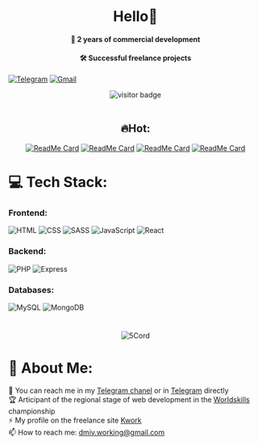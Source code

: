 <h1 align="center">Hello👋</h1>
<h4 align="center">🚀 2 years of commercial development</h4>
<h4 align="center">🛠️ Successful freelance projects</h4>


[![Telegram](https://img.shields.io/badge/Telegram-2CA5E0?style=for-the-badge&logo=telegram&logoColor=white)](https://t.me/vaydmitry)
[![Gmail](https://img.shields.io/badge/Gmail-D14836?style=for-the-badge&logo=gmail&logoColor=white)](mailto:dmiv.working@gmail.com)

<div align="center">
  <img src="https://visitor-badge.laobi.icu/badge?page_id=5Cord.5Cord" alt="visitor badge"/>
</div>
<br>

<h2 align="center"> 🔥Hot: </h2>
<div align="center">
  
  [![ReadMe Card](https://github-readme-stats.vercel.app/api/pin/?username=5Cord&repo=react-sneakers)](https://github.com/5Cord/react-sneakers)
  [![ReadMe Card](https://github-readme-stats.vercel.app/api/pin/?username=5Cord&repo=WS2305)](https://github.com/5Cord/WS2305)
  [![ReadMe Card](https://github-readme-stats.vercel.app/api/pin/?username=5Cord&repo=MERN-frontend)](https://github.com/5Cord/MERN-frontend)
  [![ReadMe Card](https://github-readme-stats.vercel.app/api/pin/?username=5Cord&repo=MERN-PROJECT)](https://github.com/5Cord/MERN-PROJECT)

</div>

# 💻 Tech Stack:

<h3> Frontend: </h3>

![HTML](https://img.shields.io/badge/html5-%23E34F26.svg?style=for-the-badge&logo=html5&logoColor=white) 
![CSS](https://img.shields.io/badge/css3-%231572B6.svg?style=for-the-badge&logo=css3&logoColor=white)
![SASS](https://img.shields.io/badge/sass-%23CC6699.svg?style=for-the-badge&logo=sass&logoColor=white) 
![JavaScript](https://img.shields.io/badge/javascript-%23F7DF1E.svg?style=for-the-badge&logo=javascript&logoColor=black)
![React](https://img.shields.io/badge/react-%2361DAFB.svg?style=for-the-badge&logo=react&logoColor=black)

<h3> Backend: </h3>

![PHP](https://img.shields.io/badge/php-%23777BB4.svg?style=for-the-badge&logo=php&logoColor=white)
![Express](https://img.shields.io/badge/express-%23404d59.svg?style=for-the-badge&logo=express&logoColor=white)

<h3> Databases: </h3>

![MySQL](https://img.shields.io/badge/mysql-%234479A1.svg?style=for-the-badge&logo=mysql&logoColor=white)
![MongoDB](https://img.shields.io/badge/mongodb-%234ea94b.svg?style=for-the-badge&logo=mongodb&logoColor=white)

#
<div align="center">
  <img src="https://github-readme-stats.vercel.app/api/top-langs?username=5Cord&show_icons=true&locale=en&layout=compact&theme=chartreuse-dark" alt="5Cord" />
</div>
<h1>🧑 About Me: </h1>

💬 You can reach me in my [Telegram chanel](https://t.me/vaydmitry) or in [Telegram](https://t.me/vaydmitry)  directly<br>
🏆 Articipant of the regional stage of web development in the [Worldskills](https://worldskills.ru/) championship<br>
⚡ My profile on the freelance site [Kwork](https://kwork.ru/user/5cord)<br>
📫 How to reach me: [dmiv.working@gmail.com](mailto:dmiv.working@gmail.com)
